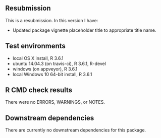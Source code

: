## Resubmission

This is a resubmission. In this version I have:

* Updated package vignette placeholder title to appropriate title name. 

## Test environments
* local OS X install, R 3.6.1
* ubuntu 14.04.3 (on travis-ci), R 3.6.1, R-devel
* windows (on appveyor), R 3.6.1
* local Windows 10 64-bit install, R 3.6.1

## R CMD check results
There were no ERRORS, WARNINGS, or NOTES.

## Downstream dependencies
There are currently no downstream dependencies for this package.
